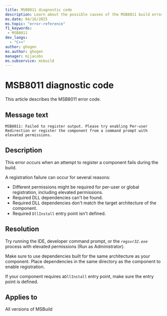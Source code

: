 ```yaml
---
title: MSB8011 diagnostic code
description: Learn about the possible causes of the MSB8011 build error and get troubleshooting tips.
ms.date: 04/16/2025
ms.topic: "error-reference"
f1_keywords:
 - MSB8011
dev_langs:
  - "C++"
author: ghogen
ms.author: ghogen
manager: mijacobs
ms.subservice: msbuild
---
```

# MSB8011 diagnostic code

<!-- :::ErrorDefinitionDescription::: -->
<!-- :::editable-content name="introDescription"::: -->
This article describes the MSB8011 error code.
<!-- :::editable-content-end::: -->

## Message text

`MSB8011: Failed to register output. Please try enabling Per-user Redirection or register the component from a command prompt with elevated permissions.`

<!-- :::editable-content name="postOutputDescription"::: -->
## Description

This error occurs when an attempt to register a component fails during the build.

A registration failure can occur for several reasons:

- Different permissions might be required for per-user or global registration, including elevated permissions. 
- Required DLL dependencies can't be found.
- Required DLL dependencies don't match the target architecture of the component. 
- Required `DllInstall` entry point isn't defined. 

## Resolution

Try running the IDE, developer command prompt, or the *`regsvr32.exe`* process with elevated permissions (Run as Administrator). 

Make sure to use dependencies built for the same architecture as your component. Place dependencies in the same directory as the component to enable registration. 

If your component requires a`DllInstall` entry point, make sure the entry point is defined. 

## Applies to

All versions of MSBuild